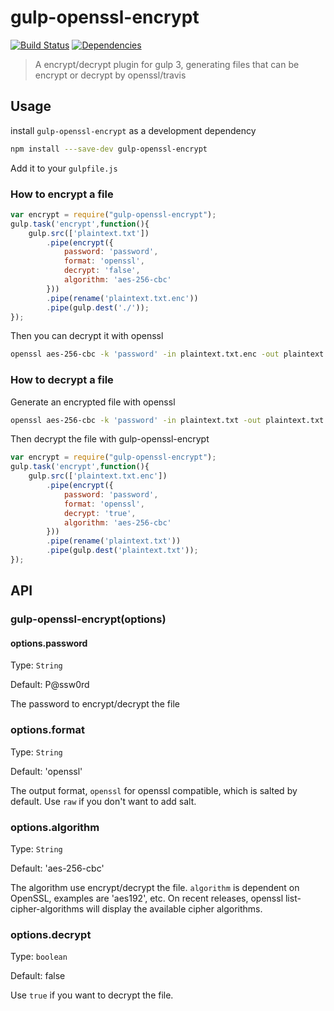 gulp-openssl-encrypt
===

[![Build Status](https://travis-ci.org/beeven/gulp-openssl-encrypt.svg)](https://travis-ci.org/beeven/gulp-openssl-encrypt)
[![Dependencies](https://david-dm.org/beeven/gulp-openssl-encrypt.svg)](https://david-dm.org/beeven/gulp-openssl-encrypt.svg)

> A encrypt/decrypt plugin for gulp 3, generating files that can be encrypt or decrypt by openssl/travis

Usage
-----------
install  ```gulp-openssl-encrypt``` as a development dependency
```bash
npm install ---save-dev gulp-openssl-encrypt
```
Add it to your ```gulpfile.js```

### How to encrypt a file
```javascript
var encrypt = require("gulp-openssl-encrypt");
gulp.task('encrypt',function(){
    gulp.src(['plaintext.txt'])
        .pipe(encrypt({
            password: 'password',
            format: 'openssl',
            decrypt: 'false',
            algorithm: 'aes-256-cbc'
        }))
        .pipe(rename('plaintext.txt.enc'))
        .pipe(gulp.dest('./'));
});
```
Then you can decrypt it with openssl
```bash
openssl aes-256-cbc -k 'password' -in plaintext.txt.enc -out plaintext.decrypted.txt -d
```

### How to decrypt a file
Generate an encrypted file with openssl
```bash
openssl aes-256-cbc -k 'password' -in plaintext.txt -out plaintext.txt.enc
```
Then decrypt the file with gulp-openssl-encrypt
```javascript
var encrypt = require("gulp-openssl-encrypt");
gulp.task('encrypt',function(){
    gulp.src(['plaintext.txt.enc'])
        .pipe(encrypt({
            password: 'password',
            format: 'openssl',
            decrypt: 'true',
            algorithm: 'aes-256-cbc'
        }))
        .pipe(rename('plaintext.txt'))
        .pipe(gulp.dest('plaintext.txt'));
});
```

API
---------

### gulp-openssl-encrypt(options)

#### options.password
Type: ```String```

Default: P@ssw0rd

The password to encrypt/decrypt the file


### options.format

Type: ```String```

Default: 'openssl'

The output format, ```openssl``` for openssl compatible, which is salted by default. Use ```raw``` if you don't want to add salt.


### options.algorithm
Type: ```String```

Default: 'aes-256-cbc'

The algorithm use encrypt/decrypt the file. ```algorithm``` is dependent on OpenSSL, examples are 'aes192', etc. On recent releases, openssl list-cipher-algorithms will display the available cipher algorithms.


### options.decrypt

Type: ```boolean```

Default: false

Use ```true``` if you want to decrypt the file.
